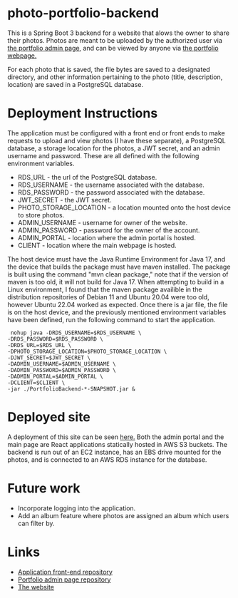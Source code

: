 # photo-portfolio-backend
This is a Spring Boot 3 backend for a website that alows the owner to share their photos. Photos are meant to be uploaded by the authorized user 
via <a href="https://github.com/RyanReedKnight/portfolio-admin">the portfolio admin page</a>, and can be viewed by anyone
via <a href="https://github.com/RyanReedKnight/Portfolio">the portfolio webpage.</a>
  
  For each photo that is saved, the file bytes are saved to a designated directory, and other information pertaining to the photo 
 (title, description, location) are saved in a PostgreSQL database.

# Deployment Instructions
 The application must be configured with a front end or front ends to make requests to upload and view photos (I have these separate), 
a PostgreSQL database, a storage location for the photos, a JWT secret, and an admin username and password. 
These are all defined with the following environment variables.  
  
  * RDS_URL - the url of the PostgreSQL database.
  * RDS_USERNAME - the username associated with the database.
  * RDS_PASSWORD - the password associated with the database.
  * JWT_SECRET - the JWT secret.
  * PHOTO_STORAGE_LOCATION - a location mounted onto the host device to store photos.
  * ADMIN_USERNAME - username for owner of the website.
  * ADMIN_PASSWORD - password for the owner of the account.
  * ADMIN_PORTAL - location where the admin portal is hosted.
  * CLIENT - location where the main webpage is hosted.

 The host device must have the Java Runtime Environment for Java 17, and the device that builds the package must have maven installed.
The package is built using the command "mvn clean package," note that if the version of maven is too old, it will not build for Java 17. 
When attempting to build in a Linux environment, I found that the maven package availible in the distribution repositories 
of Debian 11 and Ubuntu 20.04 were too old, however Ubuntu 22.04 worked as expected. 
   Once there is a jar file, the file is on the host device, and the previously mentioned environment variables have been defined, 
run the following command to start the application. 
```
 nohup java -DRDS_USERNAME=$RDS_USERNAME \
-DRDS_PASSWORD=$RDS_PASSWORD \
-DRDS_URL=$RDS_URL \
-DPHOTO_STORAGE_LOCATION=$PHOTO_STORAGE_LOCATION \
-DJWT_SECRET=$JWT_SECRET \
-DADMIN_USERNAME=$ADMIN_USERNAME \
-DADMIN_PASSWORD=$ADMIN_PASSWORD \
-DADMIN_PORTAL=$ADMIN_PORTAL \
-DCLIENT=$CLIENT \
-jar ./PortfolioBackend-*-SNAPSHOT.jar &
``` 
# Deployed site
  A deployment of this site can be seen <a href="http://photos-and-such.s3-website-us-west-2.amazonaws.com/">here.</a>
Both the admin portal and the main page are React applications statically hosted in AWS S3 buckets. The backend is run out of an EC2 instance, 
has an EBS drive mounted for the photos, and is connected to an AWS RDS instance for the database.
 
# Future work
  * Incorporate logging into the application.
  * Add an album feature where photos are assigned an album which users can filter by.

# Links
  * <a href="https://github.com/RyanReedKnight/Portfolio">Application front-end repository</a>
  * <a href="https://github.com/RyanReedKnight/portfolio-admin">Portfolio admin page repository</a>
  * <a href="http://photos-and-such.s3-website-us-west-2.amazonaws.com/">The website</a>
